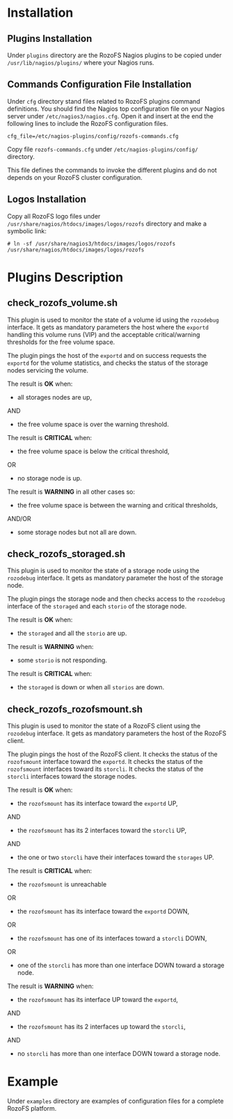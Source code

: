 Installation
============

Plugins Installation
--------------------

Under `plugins` directory are the RozoFS Nagios plugins to be copied under
`/usr/lib/nagios/plugins/` where your Nagios runs.

Commands Configuration File Installation
----------------------------------------

Under `cfg` directory stand files related to RozoFS plugins command definitions. 
You should find the Nagios top configuration file on your Nagios server under
`/etc/nagios3/nagios.cfg`. Open it and insert at the end the following lines to
 include the RozoFS configuration files.

    cfg_file=/etc/nagios-plugins/config/rozofs-commands.cfg

Copy file `rozofs-commands.cfg` under `/etc/nagios-plugins/config/` directory.

This file defines the commands to invoke the different plugins and do not 
depends on your RozoFS cluster configuration.

Logos Installation
------------------

Copy all RozoFS logo files under `/usr/share/nagios/htdocs/images/logos/rozofs`
directory and make a symbolic link:

    # ln -sf /usr/share/nagios3/htdocs/images/logos/rozofs /usr/share/nagios/htdocs/images/logos/rozofs


Plugins Description
===================

check_rozofs_volume.sh
----------------------

This plugin is used to monitor the state of a volume id using the `rozodebug`
interface. It gets as mandatory parameters the host where the `exportd` handling
this volume runs (VIP) and the acceptable critical/warning thresholds for the 
free volume space.

The plugin pings the host of the `exportd` and on success requests the `exportd`
for the volume statistics, and checks the status of the storage nodes servicing
the volume.

The result is **OK** when:

-   all storages nodes are up,

AND

-   the free volume space is over the warning threshold.

The result is **CRITICAL** when:

-   the free volume space is below the critical threshold,

OR

-   no storage node is up.

The result is **WARNING** in all other cases so:

-   the free volume space is between the warning and critical thresholds,

AND/OR

-   some storage nodes but not all are down.


check_rozofs_storaged.sh
------------------------

This plugin is used to monitor the state of a storage node using the `rozodebug`
interface. It gets as mandatory parameter the host of the storage node.

The plugin pings the storage node and then checks access to the `rozodebug`
interface of the `storaged` and each `storio` of the storage node.

The result is **OK** when:

-   the `storaged` and all the `storio` are up.

The result is **WARNING** when:

-   some `storio` is not responding.

The result is **CRITICAL** when:

-   the `storaged` is down or when all `storios` are down.


check_rozofs_rozofsmount.sh
---------------------------

This plugin is used to monitor the state of a RozoFS client using the 
`rozodebug` interface. It gets as mandatory parameters the host of the
RozoFS client.

The plugin pings the host of the RozoFS client.
It checks the status of the `rozofsmount` interface toward the `exportd`.
It checks the status of the `rozofsmount` interfaces toward its `storcli`.
It checks the status of the `storcli` interfaces toward the storage nodes.

The result is **OK** when:

-   the `rozofsmount` has its interface toward the `exportd` UP,

AND

-   the `rozofsmount` has its 2 interfaces toward the `storcli` UP,

AND

-   the one or two `storcli` have their interfaces toward the `storages` UP.

The result is **CRITICAL** when:

-   the `rozofsmount` is unreachable
  
OR

-   the `rozofsmount` has its interface toward the `exportd` DOWN,

OR

-   the `rozofsmount` has one of its interfaces toward a `storcli` DOWN,
  
OR

-   one of the `storcli` has more than one interface DOWN toward a storage node.


The result is **WARNING** when:

-   the `rozofsmount` has its interface UP toward the `exportd`,

AND

-   the `rozofsmount` has its 2 interfaces up toward the `storcli`,

AND

-   no `storcli` has more than one interface DOWN toward a storage node.

Example
=======

Under `examples` directory are examples of configuration files for a complete
RozoFS platform.
